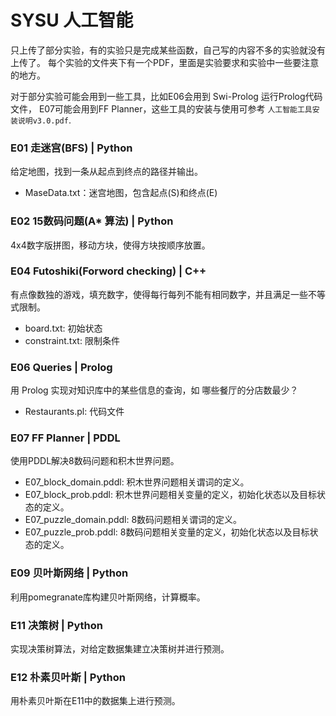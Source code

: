 # SYSU 人工智能 
只上传了部分实验，有的实验只是完成某些函数，自己写的内容不多的实验就没有上传了。
每个实验的文件夹下有一个PDF，里面是实验要求和实验中一些要注意的地方。

对于部分实验可能会用到一些工具，比如E06会用到 Swi-Prolog 运行Prolog代码文件， E07可能会用到FF Planner，这些工具的安装与使用可参考 `人工智能工具安装说明v3.0.pdf`.

### E01 走迷宫(BFS) | Python
给定地图，找到一条从起点到终点的路径并输出。
* MaseData.txt：迷宫地图，包含起点(S)和终点(E)

### E02 15数码问题(A* 算法) | Python
4x4数字版拼图，移动方块，使得方块按顺序放置。

### E04 Futoshiki(Forword checking) | C++
有点像数独的游戏，填充数字，使得每行每列不能有相同数字，并且满足一些不等式限制。
* board.txt: 初始状态
* constraint.txt: 限制条件

### E06 Queries | Prolog
用 Prolog 实现对知识库中的某些信息的查询，如 哪些餐厅的分店数最少？
* Restaurants.pl: 代码文件

### E07 FF Planner | PDDL
使用PDDL解决8数码问题和积木世界问题。
* E07_block_domain.pddl: 积木世界问题相关谓词的定义。
* E07_block_prob.pddl: 积木世界问题相关变量的定义，初始化状态以及目标状态的定义。
* E07_puzzle_domain.pddl: 8数码问题相关谓词的定义。
* E07_puzzle_prob.pddl: 8数码问题相关变量的定义，初始化状态以及目标状态的定义。

### E09 贝叶斯网络 | Python
利用pomegranate库构建贝叶斯网络，计算概率。

### E11 决策树 | Python
实现决策树算法，对给定数据集建立决策树并进行预测。

### E12 朴素贝叶斯 | Python
用朴素贝叶斯在E11中的数据集上进行预测。

